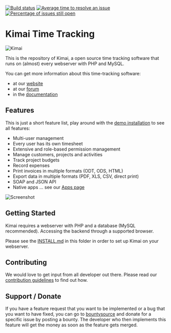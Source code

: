 [![Build status](https://travis-ci.org/kimai/kimai.svg?branch=master)](https://travis-ci.org/kimai/kimai "Current build status")
 [![Average time to resolve an issue](http://isitmaintained.com/badge/resolution/kimai/kimai.svg)](http://isitmaintained.com/project/kimai/kimai "Average time to resolve an issue")
 [![Percentage of issues still open](http://isitmaintained.com/badge/open/kimai/kimai.svg)](http://isitmaintained.com/project/kimai/kimai "Percentage of issues still open")

Kimai Time Tracking
===================

![Kimai](https://raw.githubusercontent.com/kimai/documentation/master/assets/intro.jpg)

This is the repository of Kimai, a open source time tracking software
that runs on (almost) every webserver with PHP and MySQL.

You can get more information about this time-tracking software:

* at our [website](http://www.kimai.org)
* at our [forum](http://forum.kimai.org)
* in the [documentation](http://www.kimai.org/documentation/)

## Features

This is just a short feature list, play around with the [demo installation](http://www.kimai.org/demo/) to see all features:
 
* Multi-user management
* Every user has its own timesheet
* Extensive and role-based permission management
* Manage customers, projects and activities
* Track project budgets
* Record expenses
* Print invoices in multiple formats (ODT, ODS, HTML)
* Export data in multiple formats (PDF, XLS, CSV, direct print)
* SOAP and JSON API
* Native apps ... see our [Apps page](http://www.kimai.org/apps/)

![Screenshot](http://www.kimai.org/assets/kimai08.jpg)

Getting Started
---------------

Kimai requires a webserver with PHP and a database (MySQL recommended).
Accessing the backend through a supported browser.

Please see the [INSTALL.md](INSTALL.md) in this folder in order to set up Kimai
on your webserver.

## Contributing

We would love to get input from all developer out there.
Please read our [contribution guidelines](https://github.com/kimai/kimai/blob/master/.github/CONTRIBUTING.md) to find out how.

## Support / Donate

If you have a feature request that you want to be implemented or a bug that you want to have fixed, you can go to [bountysource](https://www.bountysource.com/teams/kimai/issues) and donate for a specific issue by posting a bounty. The developer who then implements this feature will get the money as soon as the feature gets merged.
